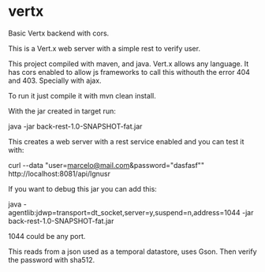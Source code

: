 # vertx
Basic Vertx backend with cors.

This is a Vert.x web server with a simple rest to verify user. 

This project compiled with maven, and java. Vert.x allows any language. 
It has cors enabled to allow js frameworks to call this withouth the error 404 and 403. Specially with ajax.

To run it just compile it with mvn clean install.

With the jar created in target run:

java -jar back-rest-1.0-SNAPSHOT-fat.jar

This creates a web server with a rest service enabled and you can test it with:

curl --data "user=marcelo@mail.com&password="dasfasf"" http://localhost:8081/api/lgnusr

If you want to debug this jar you can add this:

java -agentlib:jdwp=transport=dt_socket,server=y,suspend=n,address=1044 -jar back-rest-1.0-SNAPSHOT-fat.jar

1044 could be any port.

This reads from a json used as a temporal datastore, uses Gson. Then verify the password with sha512.



